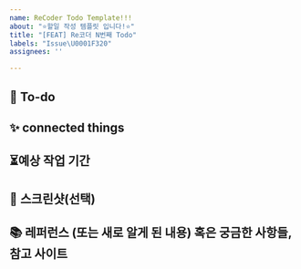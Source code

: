 ```yaml
---
name: ReCoder Todo Template!!!
about: "⭐할일 작성 템플릿 입니다!⭐"
title: "[FEAT] Re코더 N번째 Todo"
labels: "Issue\U0001F320"
assignees: ''

---
```


## 📌  To-do
<!-- 작업에 대해서 설명해주세요. -->

## ✨ connected things
<!-- 연결해서 해야 할 일 또는 진행 예정인 일을 적어주세요. -->

## ⏳예상 작업 기간
<!-- 언제부터 언제까지 작업할 예상이신지 알려주세요!! -->

## 📸 스크린샷(선택)
<!-- 스크린샷이 필요한 스크린샷을 첨부해주세요 -->

## 📚 레퍼런스 (또는 새로 알게 된 내용) 혹은 궁금한 사항들, 참고 사이트 
<!-- 참고할 사항이 있다면 적어주세요 -->
